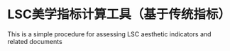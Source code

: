 # LSC美学指标计算工具（基于传统指标）
This is a simple procedure for assessing LSC aesthetic indicators and related documents

